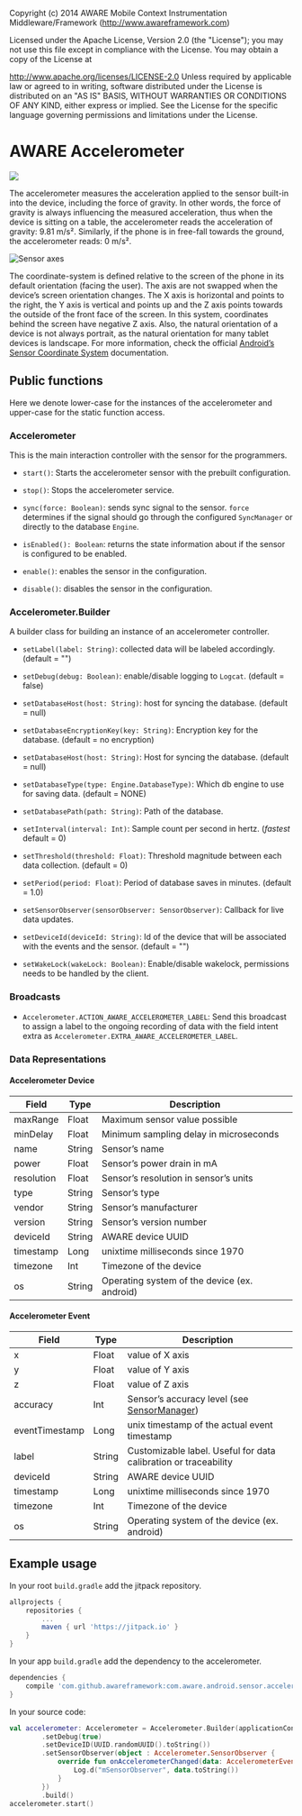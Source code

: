 Copyright (c) 2014 AWARE Mobile Context Instrumentation Middleware/Framework (http://www.awareframework.com)

Licensed under the Apache License, Version 2.0 (the "License"); you may not use this file except in compliance with the License. You may obtain a copy of the License at

http://www.apache.org/licenses/LICENSE-2.0
Unless required by applicable law or agreed to in writing, software distributed under the License is distributed on an "AS IS" BASIS, WITHOUT WARRANTIES OR CONDITIONS OF ANY KIND, either express or implied. See the License for the specific language governing permissions and limitations under the License.

# AWARE Accelerometer

[![](https://jitpack.io/v/awareframework/com.aware.android.sensor.accelerometer.svg)](https://jitpack.io/#awareframework/com.aware.android.sensor.accelerometer)

The accelerometer measures the acceleration applied to the sensor built-in into the device, including the force of gravity. In other words, the force of gravity is always influencing the measured acceleration, thus when the device is sitting on a table, the accelerometer reads the acceleration of gravity: 9.81 m/s². Similarly, if the phone is in free-fall towards the ground, the accelerometer reads: 0 m/s².

![Sensor axes](http://www.awareframework.com/wp-content/uploads/2015/01/axis_device.png)

The coordinate-system is defined relative to the screen of the phone in its default orientation (facing the user). The axis are not swapped when the device’s screen orientation changes. The X axis is horizontal and points to the right, the Y axis is vertical and points up and the Z axis points towards the outside of the front face of the screen. In this system, coordinates behind the screen have negative Z axis. Also, the natural orientation of a device is not always portrait, as the natural orientation for many tablet devices is landscape. For more information, check the official [Android’s Sensor Coordinate System](http://developer.android.com/guide/topics/sensors/sensors_overview.html#sensors-coords) documentation.

## Public functions

Here we denote lower-case for the instances of the accelerometer and upper-case for the static function access.

### Accelerometer

This is the main interaction controller with the sensor for the programmers.

+ `start()`: Starts the accelerometer sensor with the prebuilt configuration.

+ `stop()`: Stops the accelerometer service.

+ `sync(force: Boolean)`: sends sync signal to the sensor. `force` determines if the signal should go through the configured `SyncManager` or directly to the database `Engine`.

+ `isEnabled(): Boolean`: returns the state information about if the sensor is configured to be enabled.

+ `enable()`: enables the sensor in the configuration.

+ `disable()`: disables the sensor in the configuration.

### Accelerometer.Builder

A builder class for building an instance of an accelerometer controller.

+ `setLabel(label: String)`: collected data will be labeled accordingly. (default = "")

+ `setDebug(debug: Boolean)`: enable/disable logging to `Logcat`. (default = false)

+ `setDatabaseHost(host: String)`: host for syncing the database. (default = null)

+ `setDatabaseEncryptionKey(key: String)`: Encryption key for the database. (default = no encryption)

+ `setDatabaseHost(host: String)`: Host for syncing the database. (default = null)

+ `setDatabaseType(type: Engine.DatabaseType)`: Which db engine to use for saving data. (default = NONE)

+ `setDatabasePath(path: String)`: Path of the database.

+ `setInterval(interval: Int)`: Sample count per second in hertz. (*fastest* default = 0)

+ `setThreshold(threshold: Float)`: Threshold magnitude between each data collection. (default = 0)

+ `setPeriod(period: Float)`: Period of database saves in minutes. (default = 1.0)

+ `setSensorObserver(sensorObserver: SensorObserver)`: Callback for live data updates.

+ `setDeviceId(deviceId: String)`: Id of the device that will be associated with the events and the sensor. (default = "")

+ `setWakeLock(wakeLock: Boolean)`: Enable/disable wakelock, permissions needs to be handled by the client.

### Broadcasts

+ `Accelerometer.ACTION_AWARE_ACCELEROMETER_LABEL`: Send this broadcast to assign a label to the ongoing recording of data with the field intent extra as `Accelerometer.EXTRA_AWARE_ACCELEROMETER_LABEL`.

### Data Representations

#### Accelerometer Device

| Field | Type | Description |
| --- | --- | --- |
| maxRange | Float | Maximum sensor value possible |
| minDelay | Float | Minimum sampling delay in microseconds |
| name | String | Sensor’s name |
| power | Float | Sensor’s power drain in mA |
| resolution | Float | Sensor’s resolution in sensor’s units |
| type | String | Sensor’s type |
| vendor | String | Sensor’s manufacturer |
| version | String | Sensor’s version number |
| deviceId | String | AWARE device UUID |
| timestamp | Long | unixtime milliseconds since 1970 |
| timezone | Int | Timezone of the device |
| os | String | Operating system of the device (ex. android) |

#### Accelerometer Event

| Field | Type | Description |
| --- | --- | --- |
| x | Float | value of X axis |
| y | Float | value of Y axis |
| z | Float | value of Z axis |
| accuracy | Int | Sensor’s accuracy level (see [SensorManager](http://developer.android.com/reference/android/hardware/SensorManager.html)) |
| eventTimestamp | Long | unix timestamp of the actual event timestamp |
| label | String | Customizable label. Useful for data calibration or traceability |
| deviceId | String | AWARE device UUID |
| timestamp | Long | unixtime milliseconds since 1970 |
| timezone | Int | Timezone of the device |
| os | String | Operating system of the device (ex. android) |

## Example usage

In your root `build.gradle` add the jitpack repository.
```gradle
allprojects {
    repositories {
        ...
        maven { url 'https://jitpack.io' }
    }
}
```
In your app `build.gradle` add the dependency to the accelerometer.

```gradle
dependencies {
    compile 'com.github.awareframework:com.aware.android.sensor.accelerometer:-SNAPSHOT'
}
```

In your source code:

```kotlin
val accelerometer: Accelerometer = Accelerometer.Builder(applicationContext)
        .setDebug(true)
        .setDeviceID(UUID.randomUUID().toString())
        .setSensorObserver(object : Accelerometer.SensorObserver {
            override fun onAccelerometerChanged(data: AccelerometerEvent) {
                Log.d("mSensorObserver", data.toString())
            }
        })
        .build()
accelerometer.start()
```